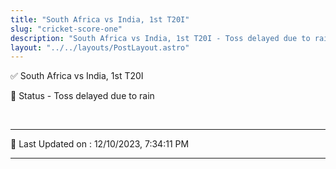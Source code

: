 ```yaml
---
title: "South Africa vs India, 1st T20I"
slug: "cricket-score-one"
description: "South Africa vs India, 1st T20I - Toss delayed due to rain."
layout: "../../layouts/PostLayout.astro"
--- 
```


✅ South Africa vs India, 1st T20I

📑 Status - Toss delayed due to rain

<br />

***

📝 Last Updated on : 12/10/2023, 7:34:11 PM

***

